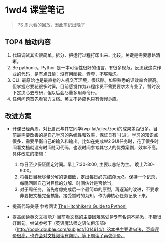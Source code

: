 # 1wd4 课堂笔记
>PS 周六看的回放，因此笔记出晚了

## TOP4 触动内容
1. 代码调试其实很简单。拆分、把运行过程打印出来、比较。关键是需要思路清晰。
2. Be pythonic。Python 是一本可读性很好的语言，有很多规范。反思我这次作业的代码，是有点丑陋：没有用函数、嵌套，不够精炼。
3. CLI. 最原始也是最直接的人机交互环境，很炫酷。如果熟悉的话效率会很高。但掌握它要花很多时间，目前感觉作为非程序员不需要要求太专业了。暂时没下定决心去专研，但以后会尽量多用命令行。
4. 任何问题首先看官方文档。英文不适应也只有慢慢适应。


## 改进方案
- 开课已经两周，对比自己与其它同学(wp-lai/ajiea/Zoe)的成果差距很多。目前最需要改善的是自己学习的系统性和效率，保证日有‘寸进’。学习的知识点很多，需要平衡自己的输入和输出。比如在完成W2 GUI任务时，花了很多时间看文档就没有时间练习代码，也没时间参考其它人的优秀案例，效率不高。具体改进的措施：

	1. 每日至少保证固定时间。早上7:30-8:00, 主要以总结为主。 晚上7:30-9:00。
	2. 将每日目标尽量分解的更细致，定出每日必完成的top3。保持一个记录，每晚回顾自己对目标的分解、时间估计是否恰当。
	3. 对于周任务，首先考虑完成后一个最简单的原型，再逐渐的改进，不要求非要把文档完全搞懂。接受暂时的为知，作为非核心任务记录下来。

- 提高代码美感 
	参考阅读 [The Hitchhiker’s Guide to Python!](http://docs.python-guide.org/en/latest/)

- 提高阅读英文文档能力
	目前看文档的主要困难感受是专有名词不熟悉，不能很好断句。尝试参考下《英语魔法师之语法俱乐部》（http://book.douban.com/subject/1014914/）这本书主要讲句法，豆瓣评价很高，也许会对文档阅读有帮助。等下周读了再做评价。




